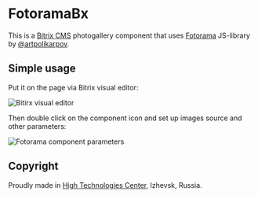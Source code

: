 # FotoramaBx

This is a [Bitrix CMS](http://1c-bitrix.ru) photogallery component that uses 
[Fotorama](http://fotorama.io) JS-library by [@artpolikarpov](https://github.com/artpolikarpov).

## Simple usage
Put it on the page via Bitrix visual editor:

![Bitirx visual editor](http://f.cl.ly/items/0h0g3Q1S1o253a1p451f/%D0%A1%D0%BD%D0%B8%D0%BC%D0%BE%D0%BA%20%D1%8D%D0%BA%D1%80%D0%B0%D0%BD%D0%B0%202013-11-03%20%D0%B2%2012.27.00.png)

Then double click on the component icon and set up images source and other parameters:

![Fotorama component parameters](http://f.cl.ly/items/3f3R2d1N3V352Q1Y3z2G/%D0%A1%D0%BD%D0%B8%D0%BC%D0%BE%D0%BA%20%D1%8D%D0%BA%D1%80%D0%B0%D0%BD%D0%B0%202013-11-03%20%D0%B2%2012.30.00.png)

## Copyright
Proudly made in [High Technologies Center](http://htc-cs.ru), Izhevsk, Russia.